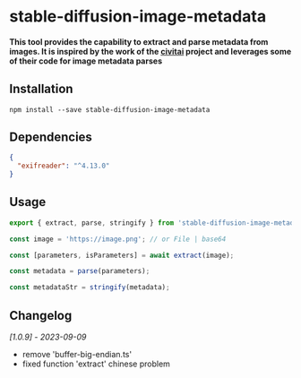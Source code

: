 # stable-diffusion-image-metadata

#### This tool provides the capability to extract and parse metadata from images. It is inspired by the work of the [civitai][civitai] project and leverages some of their code for image metadata parses

## Installation

`npm install --save stable-diffusion-image-metadata`

## Dependencies

```json
{
  "exifreader": "^4.13.0"
}
```

## Usage

```typescript
export { extract, parse, stringify } from 'stable-diffusion-image-metadata';

const image = 'https://image.png'; // or File | base64

const [parameters, isParameters] = await extract(image);

const metadata = parse(parameters);

const metadataStr = stringify(metadata);
```

## Changelog

_[1.0.9] - 2023-09-09_

- remove 'buffer-big-endian.ts'
- fixed function 'extract' chinese problem

[civitai]: https://github.com/civitai/civitai/blob/b367192a05a3ac0d9a064f978ba3077d8e0aab1b/src/utils/metadata/automatic.metadata.ts
